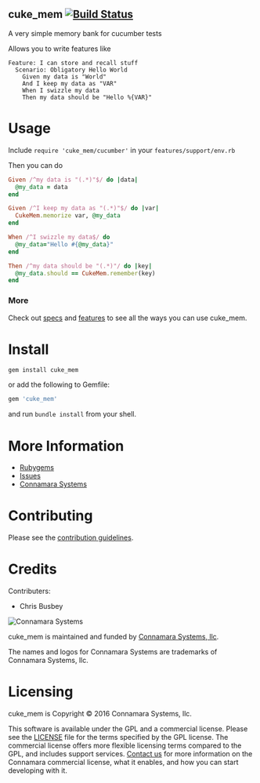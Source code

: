 cuke\_mem [![Build Status](https://travis-ci.org/connamara/cuke_mem.png?branch=master)](https://travis-ci.org/connamara/cuke_mem)
--------

A very simple memory bank for cucumber tests

Allows you to write features like

```cucumber
Feature: I can store and recall stuff
  Scenario: Obligatory Hello World
    Given my data is "World"
    And I keep my data as "VAR"
    When I swizzle my data
    Then my data should be "Hello %{VAR}"
```


Usage
=====

Include ```require 'cuke_mem/cucumber'``` in your ```features/support/env.rb```

Then you can do

```ruby
Given /^my data is "(.*)"$/ do |data|
  @my_data = data
end

Given /^I keep my data as "(.*)"$/ do |var|
  CukeMem.memorize var, @my_data
end

When /^I swizzle my data$/ do
  @my_data="Hello #{@my_data}"
end

Then /^my data should be "(.*)"/ do |key|
  @my_data.should == CukeMem.remember(key)
end
```

### More

Check out [specs](https://github.com/connamara/cuke_mem/blob/master/spec) and [features](https://github.com/connamara/cuke_mem/blob/master/features) to see all the ways you can use cuke\_mem.


Install
=======

```shell
gem install cuke_mem
```

or add the following to Gemfile: 

```ruby
gem 'cuke_mem'
```
and run `bundle install` from your shell.

More Information
================

* [Rubygems](https://rubygems.org/gems/cuke_mem)
* [Issues](https://github.com/connamara/cuke_mem/issues)
* [Connamara Systems](http://connamara.com)

Contributing
============

Please see the [contribution guidelines](https://github.com/connamara/cuke_mem/blob/master/CONTRIBUTION_GUIDELINES.md).

Credits
=======

Contributers:

* Chris Busbey

![Connamara Systems](http://www.connamara.com/wp-content/uploads/2016/01/connamara_logo_dark.png)

cuke\_mem is maintained and funded by [Connamara Systems, llc](http://connamara.com).

The names and logos for Connamara Systems are trademarks of Connamara Systems, llc.

Licensing
=========

cuke\_mem is Copyright © 2016 Connamara Systems, llc.

This software is available under the GPL and a commercial license.  Please see the [LICENSE](https://github.com/connamara/cuke_mem/blob/master/LICENSE.txt) file for the terms specified by the GPL license.  The commercial license offers more flexible licensing terms compared to the GPL, and includes support services.  [Contact us](mailto:info@connamara.com) for more information on the Connamara commercial license, what it enables, and how you can start developing with it.
